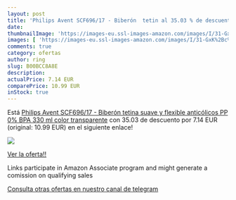 ```yaml
---
layout: post
title: 'Philips Avent SCF696/17 - Biberón  tetin al 35.03 % de descuento'
date: 
thumbnailImage: 'https://images-eu.ssl-images-amazon.com/images/I/31-GxK%2Bc%2BPL._SL200_.jpg'
images: [ 'https://images-eu.ssl-images-amazon.com/images/I/31-GxK%2Bc%2BPL._SL200_.jpg' ]
comments: true
category: ofertas
author: ring
slug: B00BCC8A8E
description:
actualPrice: 7.14 EUR
comparePrice: 10.99 EUR
inStock: true
---
```


Está [Philips Avent SCF696/17 - Biberón  tetina suave y flexible  anticólicos  PP 0% BPA  330 ml  color transparente](https://www.amazon.es/dp/B00BCC8A8E/?tag=tolees-21) con 35.03 de descuento por 7.14 EUR (original: 10.99 EUR) en el siguiente enlace!

[![](https://images-eu.ssl-images-amazon.com/images/I/31-GxK%2Bc%2BPL._SL200_.jpg)](https://www.amazon.es/dp/B00BCC8A8E/?tag=tolees-21)

[Ver la oferta!!](https://www.amazon.es/dp/B00BCC8A8E/?tag=tolees-21)

Links participate in Amazon Associate program and might generate a comission on qualifying sales

[Consulta otras ofertas en nuestro canal de telegram](https://t.me/s/ofertas25)
